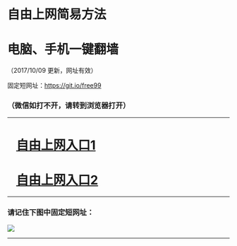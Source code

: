 ﻿# 自由上网简易方法

# 电脑、手机一键翻墙

（2017/10/09 更新，网址有效）

固定短网址：https://git.io/free99

### （微信如打不开，请转到浏览器打开）


***





# &nbsp;&nbsp; <a href="http://ft2717514500.fwq-tz-1001.info/fwqtz01.html?t=100900122529 " target="_blank">自由上网入口1</a>
# &nbsp;&nbsp; <a href="http://ft1123817719.fwq-tz-1002.info/fwqtz02.html?t=100900112822 " target="_blank">自由上网入口2</a>
***

### 请记住下图中固定短网址：

<img src="https://s3-us-west-2.amazonaws.com/fwq-1001/yjfq-20170905okok.png" /> 


***

